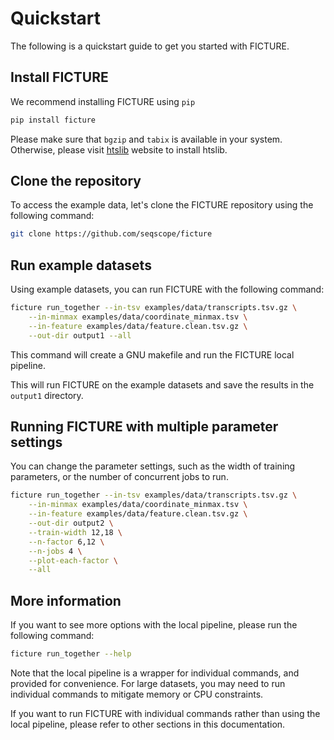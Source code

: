 # Quickstart

The following is a quickstart guide to get you started with FICTURE.

## Install FICTURE

We recommend installing FICTURE using `pip`

```bash
pip install ficture
```

Please make sure that `bgzip` and `tabix` is available in your system. Otherwise, please visit [htslib](https://www.htslib.org/download/) website to install htslib.

## Clone the repository

To access the example data, let's clone the FICTURE repository using the following command:

```bash
git clone https://github.com/seqscope/ficture
```

## Run example datasets

Using example datasets, you can run FICTURE with the following command:

```bash
ficture run_together --in-tsv examples/data/transcripts.tsv.gz \
    --in-minmax examples/data/coordinate_minmax.tsv \
    --in-feature examples/data/feature.clean.tsv.gz \
    --out-dir output1 --all
```

This command will create a GNU makefile and run the FICTURE local pipeline.

This will run FICTURE on the example datasets and save the results in the `output1` directory.

## Running FICTURE with multiple parameter settings

You can change the parameter settings, such as the width of training parameters, or the number of concurrent jobs to run.

```bash
ficture run_together --in-tsv examples/data/transcripts.tsv.gz \
    --in-minmax examples/data/coordinate_minmax.tsv \
    --in-feature examples/data/feature.clean.tsv.gz \
    --out-dir output2 \
    --train-width 12,18 \
    --n-factor 6,12 \
    --n-jobs 4 \
    --plot-each-factor \
    --all
```

## More information

If you want to see more options with the local pipeline, please run the following command:

```bash
ficture run_together --help
```

Note that the local pipeline is a wrapper for individual commands, and provided for convenience. 
For large datasets, you may need to run individual commands to mitigate memory or CPU constraints.

If you want to run FICTURE with individual commands rather than using the local pipeline, please refer to other sections in this documentation.